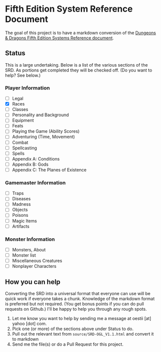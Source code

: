 # Fifth Edition System Reference Document

The goal of this project is to have a markdown conversion of the [Dungeons & Dragons Fifth Edition Systems Reference document](http://dnd.wizards.com/articles/features/systems-reference-document-srd).

## Status
This is a large undertaking. Below is a list of the various sections of the SRD. As portions get completed they will be checked off. (Do you want to help? See below.)

### Player Information
- [ ] Legal
- [x] Races
- [ ] Classes
- [ ] Personality and Background
- [ ] Equipment
- [ ] Feats
- [ ] Playing the Game (Ability Scores)
- [ ] Adventuring (Time, Movement)
- [ ] Combat
- [ ] Spellcasting
- [ ] Spells
- [ ] Appendix A: Conditions
- [ ] Appendix B: Gods
- [ ] Appendix C: The Planes of Existence

### Gamemaster Information
- [ ] Traps
- [ ] Diseases
- [ ] Madness
- [ ] Objects 
- [ ] Poisons
- [ ] Magic Items
- [ ] Artifacts

### Monster Information
- [ ] Monsters, About
- [ ] Monster list
- [ ] Miscellaneous Creatures
- [ ] Nonplayer Characters

## How you can help

Converting the SRD into a universal format that everyone can use will be quick work if everyone takes a chunk. Knowledge of the markdown format is preferred but not required. (You get bonus points if you can do pull requests on Github.) I'll be happy to help you through any rough spots.

1. Let me know you want to help by sending me a message at oestii [at] yahoo [dot] com.
2. Pick one (or more) of the sections above under Status to do.
3. Pull out the relevant text from `source/SRD-OGL_V1.1.html` and convert it to markdown
4. Send me the file(s) or do a Pull Request for this project.